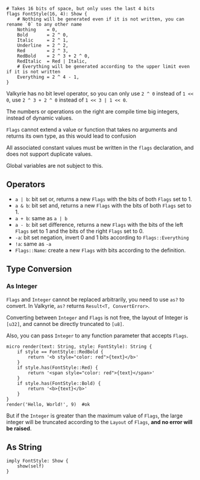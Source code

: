 
```vk
# Takes 16 bits of space, but only uses the last 4 bits
flags FontStyle(16, 4): Show {
    # Nothing will be generated even if it is not written, you can rename `0` to any other name
    Nothing    = 0,
    Bold       = 2 ^ 0,
    Italic     = 2 ^ 1,
    Underline  = 2 ^ 2,
    Red        = 2 ^ 3,
    RedBold    = 2 ^ 3 + 2 ^ 0,
    RedItalic  = Red | Italic,
    # Everything will be generated according to the upper limit even if it is not written
    Everything = 2 ^ 4 - 1,
}
```

Valkyrie has no bit level operator, so you can only use `2 ^ 0` instead of `1 << 0`, use `2 ^ 3 + 2 ^ 0` instead of `1 << 3 | 1 << 0`.

The numbers or operations on the right are compile time big integers, instead of dynamic values.

`Flags` cannot extend a value or function that takes no arguments and returns its own type, as this would lead to confusion

All associated constant values must be written in the `flags` declaration, and does not support duplicate values.

Global variables are not subject to this.

## Operators

- `a | b`: bit set or, returns a new `Flags` with the bits of both `Flags` set to 1.
- `a & b`: bit set and, returns a new `Flags` with the bits of both `Flags` set to 1.
- `a + b`: same as `a | b`
- `a - b`: bit set difference, returns a new `Flags` with the bits of the left `Flags` set to 1 and the bits of the right `Flags` set to 0.
- `-a`: bit set negation, invert 0 and 1 bits according to `Flags::Everything`
- `!a`: same as `-a`
- `Flags::Name`: create a new `Flags` with bits according to the definition.

## Type Conversion

### As Integer

`Flags` and `Integer` cannot be replaced arbitrarily, you need to use `as?` to convert. In Valkyrie, `as?` returns `Result<T, ConvertError>`.

Converting between `Integer` and `Flags` is not free, the layout of Integer is `[u32]`, and cannot be directly truncated to `[u8]`.

Also, you can pass `Integer` to any function parameter that accepts `Flags`.

```vk
micro render(text: String, style: FontStyle): String {
    if style == FontStyle::RedBold {
        return '<b style="color: red">{text}</b>'
    }
    if style.has(FontStyle::Red) {
        return '<span style="color: red">{text}</span>'
    }
    if style.has(FontStyle::Bold) {
        return '<b>{text}</b>'
    }
}
render('Hello, World!', 9)  #ok
```

But if the `Integer` is greater than the maximum value of `Flags`, the large integer will be truncated according to the `Layout` of `Flags`, **and no error will be raised**.

## As String

```vk
imply FontStyle: Show {
    show(self)
}
```


